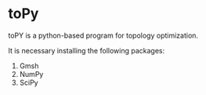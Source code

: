# toPy
toPY is a python-based program for topology optimization.

It is necessary installing the following packages:
1. Gmsh
2. NumPy
3. SciPy
